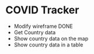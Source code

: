 # COVID Tracker

- Modify wireframe DONE
- Get Country data
- Show country data on the map
- Show country data in a table




